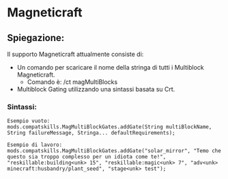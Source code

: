# Magneticraft

## Spiegazione:

Il supporto Magneticraft attualmente consiste di:

- Un comando per scaricare il nome della stringa di tutti i Multiblock Magneticraft. 
    - Comando è: /ct magMultiBlocks
- Multiblock Gating utilizzando una sintassi basata su Crt.

### Sintassi:

    Esempio vuoto:
    mods.compatskills.MagMultiBlockGates.addGate(String multiBlockName, String failureMessage, Stringa... defaultRequirements);
    
    Esempio di lavoro:
    mods.compatskills.MagMultiBlockGates.addGate("solar_mirror", "Temo che questo sia troppo complesso per un idiota come te!", "reskillable:building<unk> 15", "reskillable:magic<unk> 7", "adv<unk> minecraft:husbandry/plant_seed", "stage<unk> test");